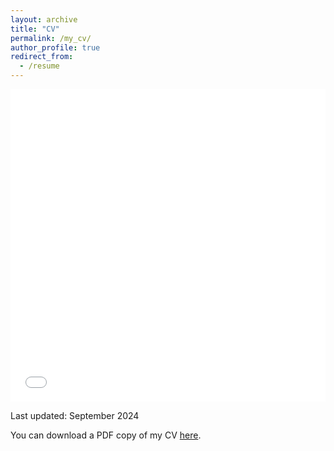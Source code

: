 ```yaml
---
layout: archive
title: "CV"
permalink: /my_cv/
author_profile: true
redirect_from:
  - /resume
---
```


<iframe src="/files/CV_MengJia.pdf" width="100%" height="500" frameborder="no" border="0" marginwidth="0" marginheight="0"></iframe>

Last updated: September 2024

You can download a PDF copy of my CV [here](/files/CV_MengJia.pdf).
